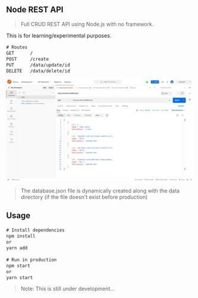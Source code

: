 ## Node REST API

> Full CRUD REST API using Node.js with no framework.

This is for learning/experimental purposes.

```
# Routes
GET      /
POST     /create
PUT      /data/update/id
DELETE   /data/delete/id

```

![REST API](screen.png)

> The database.json file is dynamically created along with the data directory (if the file doesn't exist before production)

## Usage

```
# Install dependencies
npm install
or
yarn add

# Run in production
npm start
or
yarn start
```

> Note: This is still under development...
